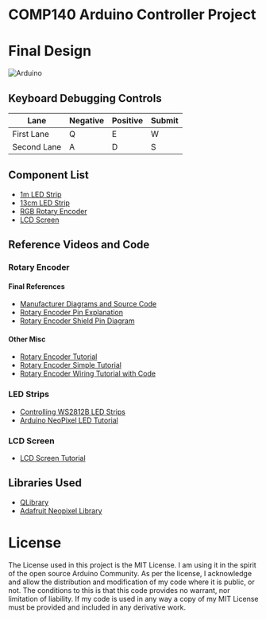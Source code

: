 # COMP140 Arduino Controller Project
# Final Design
![Arduino](https://github.com/Koltonix/comp140-arduino-controller/blob/master/images/casing/arduino-casing.png)

## Keyboard Debugging Controls
|Lane       |Negative  |Positive|Submit|
|-----------|----------|--------|------|
|First Lane |Q         |E       |W     |        
|Second Lane|A         |D       |S     |

## Component List
- [1m LED Strip](https://coolcomponents.co.uk/products/led-light-strip-rgb-w-ww-60-led-with-rgb-white-and-warm-white-1m?_pos=1&_sid=d26b4b85e&_ss=r)
- [13cm LED Strip](https://www.bitsbox.co.uk/index.php?main_page=product_info&cPath=172_367&products_id=3532)
- [RGB Rotary Encoder](https://coolcomponents.co.uk/products/rotary-encoder-illuminated-rgb?_pos=3&_sid=9babf63b0&_ss=r)
- [LCD Screen](https://coolcomponents.co.uk/products/green-16x2-lcd-display?_pos=4&_sid=11588eb70&_ss=r)

## Reference Videos and Code
### Rotary Encoder
#### Final References
- [Manufacturer Diagrams and Source Code](https://github.com/sparkfun/Rotary_Encoder_Breakout-Illuminated)
- [Rotary Encoder Pin Explanation](https://forums.pimoroni.com/t/rgb-led-rotary-encoder-pin-out/7028)
- [Rotary Encoder Shield Pin Diagram](https://shop.pimoroni.com/products/sparkfun-rotary-encoder-breakout-illuminated-rg-rgb)

#### Other Misc
- [Rotary Encoder Tutorial](https://www.youtube.com/watch?v=5QBeKaVrWzw)
- [Rotary Encoder Simple Tutorial](https://www.instructables.com/id/Tutorial-of-Rotary-Encoder-With-Arduino/)
- [Rotary Encoder Wiring Tutorial with Code](https://www.youtube.com/watch?v=V1txmR8GXzE)

### LED Strips
- [Controlling WS2812B LED Strips](https://www.youtube.com/watch?v=UhYu0k2woRM)
- [Arduino NeoPixel LED Tutorial](https://www.youtube.com/watch?v=mliaJrkme2U)

### LCD Screen
- [LCD Screen Tutorial](https://www.youtube.com/watch?v=dZZynJLmTn8)

## Libraries Used
- [QLibrary](https://github.com/SloCompTech/QList)
- [Adafruit Neopixel Library](https://github.com/adafruit/Adafruit_NeoPixel)

# License
The License used in this project is the MIT License. I am using it in the spirit of the open source 
Arduino Community. As per the license, I acknowledge and allow the distribution and modification of
my code where it is public, or not. The conditions to this is that this code provides no warrant, nor
limitation of liability. If my code is used in any way a copy of my MIT License must be provided and 
included in any derivative work.
